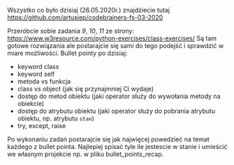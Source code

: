 Wszystko co było dzisiaj (26.05.2020r.) znajdziecie tutaj https://github.com/artusiep/codebrainers-fs-03-2020

Przeróbcie sobie zadania *9*, *10*, *11* ze strony: https://www.w3resource.com/python-exercises/class-exercises/ 
Są tam gotowe rozwiązania ale postarajcie się sami do tego podejść i sprawdzić w miare możliwości.
Bullet pointy po dzisiaj:
* keyword class
* keyword self
* metoda vs funkcja
* class vs object (jak się przynajmniej Ci wydaje)
* dostęp do metod obiektu (jaki operator służy do wywołania metody na obiekcie)
* dostęp do atrybutu obiektu (jaki operator służy do pobrania atrybutu obiektu, np. atrybutu `stan`)
* try, except, raise

Po wykonaniu zadań postarajcie się jak najwięcej powedzieć na temat każdego z bullet pointa. 
Najlepiej spisać tyle ile jestescie w stanie i umieścić we własnym projekcie np. w pliku bullet_points_recap.